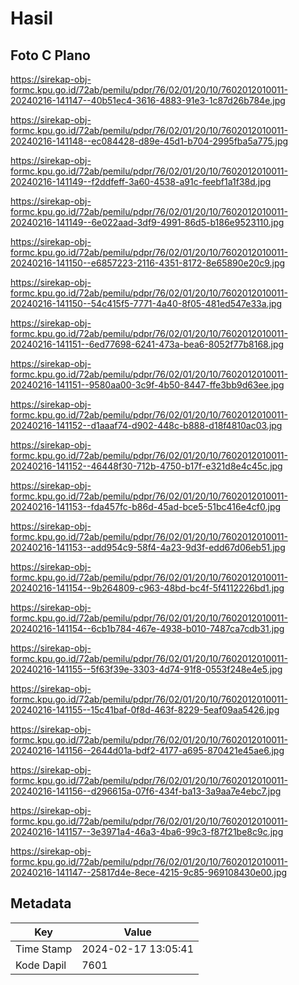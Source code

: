 # Hasil

## Foto C Plano

https://sirekap-obj-formc.kpu.go.id/72ab/pemilu/pdpr/76/02/01/20/10/7602012010011-20240216-141147--40b51ec4-3616-4883-91e3-1c87d26b784e.jpg

https://sirekap-obj-formc.kpu.go.id/72ab/pemilu/pdpr/76/02/01/20/10/7602012010011-20240216-141148--ec084428-d89e-45d1-b704-2995fba5a775.jpg

https://sirekap-obj-formc.kpu.go.id/72ab/pemilu/pdpr/76/02/01/20/10/7602012010011-20240216-141149--f2ddfeff-3a60-4538-a91c-feebf1a1f38d.jpg

https://sirekap-obj-formc.kpu.go.id/72ab/pemilu/pdpr/76/02/01/20/10/7602012010011-20240216-141149--6e022aad-3df9-4991-86d5-b186e9523110.jpg

https://sirekap-obj-formc.kpu.go.id/72ab/pemilu/pdpr/76/02/01/20/10/7602012010011-20240216-141150--e6857223-2116-4351-8172-8e65890e20c9.jpg

https://sirekap-obj-formc.kpu.go.id/72ab/pemilu/pdpr/76/02/01/20/10/7602012010011-20240216-141150--54c415f5-7771-4a40-8f05-481ed547e33a.jpg

https://sirekap-obj-formc.kpu.go.id/72ab/pemilu/pdpr/76/02/01/20/10/7602012010011-20240216-141151--6ed77698-6241-473a-bea6-8052f77b8168.jpg

https://sirekap-obj-formc.kpu.go.id/72ab/pemilu/pdpr/76/02/01/20/10/7602012010011-20240216-141151--9580aa00-3c9f-4b50-8447-ffe3bb9d63ee.jpg

https://sirekap-obj-formc.kpu.go.id/72ab/pemilu/pdpr/76/02/01/20/10/7602012010011-20240216-141152--d1aaaf74-d902-448c-b888-d18f4810ac03.jpg

https://sirekap-obj-formc.kpu.go.id/72ab/pemilu/pdpr/76/02/01/20/10/7602012010011-20240216-141152--46448f30-712b-4750-b17f-e321d8e4c45c.jpg

https://sirekap-obj-formc.kpu.go.id/72ab/pemilu/pdpr/76/02/01/20/10/7602012010011-20240216-141153--fda457fc-b86d-45ad-bce5-51bc416e4cf0.jpg

https://sirekap-obj-formc.kpu.go.id/72ab/pemilu/pdpr/76/02/01/20/10/7602012010011-20240216-141153--add954c9-58f4-4a23-9d3f-edd67d06eb51.jpg

https://sirekap-obj-formc.kpu.go.id/72ab/pemilu/pdpr/76/02/01/20/10/7602012010011-20240216-141154--9b264809-c963-48bd-bc4f-5f4112226bd1.jpg

https://sirekap-obj-formc.kpu.go.id/72ab/pemilu/pdpr/76/02/01/20/10/7602012010011-20240216-141154--6cb1b784-467e-4938-b010-7487ca7cdb31.jpg

https://sirekap-obj-formc.kpu.go.id/72ab/pemilu/pdpr/76/02/01/20/10/7602012010011-20240216-141155--5f63f39e-3303-4d74-91f8-0553f248e4e5.jpg

https://sirekap-obj-formc.kpu.go.id/72ab/pemilu/pdpr/76/02/01/20/10/7602012010011-20240216-141155--15c41baf-0f8d-463f-8229-5eaf09aa5426.jpg

https://sirekap-obj-formc.kpu.go.id/72ab/pemilu/pdpr/76/02/01/20/10/7602012010011-20240216-141156--2644d01a-bdf2-4177-a695-870421e45ae6.jpg

https://sirekap-obj-formc.kpu.go.id/72ab/pemilu/pdpr/76/02/01/20/10/7602012010011-20240216-141156--d296615a-07f6-434f-ba13-3a9aa7e4ebc7.jpg

https://sirekap-obj-formc.kpu.go.id/72ab/pemilu/pdpr/76/02/01/20/10/7602012010011-20240216-141157--3e3971a4-46a3-4ba6-99c3-f87f21be8c9c.jpg

https://sirekap-obj-formc.kpu.go.id/72ab/pemilu/pdpr/76/02/01/20/10/7602012010011-20240216-141147--25817d4e-8ece-4215-9c85-969108430e00.jpg


## Metadata

| Key        | Value               |
| ---------- | ------------------- |
| Time Stamp | 2024-02-17 13:05:41 |
| Kode Dapil | 7601                |



